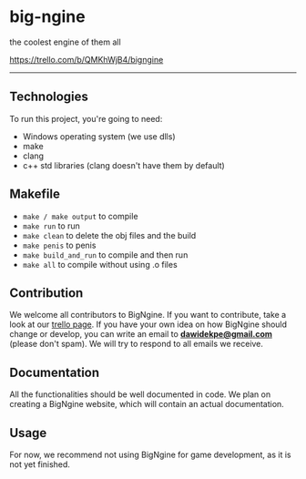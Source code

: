 # big-ngine

the coolest engine of them all

https://trello.com/b/QMKhWjB4/bigngine

---

## Technologies

To run this project, you're going to need:

- Windows operating system (we use dlls)
- make
- clang
- c++ std libraries (clang doesn't have them by default)

## Makefile

- `make / make output` to compile
- `make run` to run
- `make clean` to delete the obj files and the build
- `make penis` to penis
- `make build_and_run` to compile and then run
- `make all` to compile without using .o files

## Contribution

We welcome all contributors to BigNgine. If you want to contribute, take a look at our [trello page](https://trello.com/b/QMKhWjB4/bigngine). If you have your own idea on how BigNgine should change or develop, you can write an email to **dawidekpe@gmail.com** (please don't spam). We will try to respond to all emails we receive.

## Documentation

All the functionalities should be well documented in code. We plan on creating a BigNgine website, which will contain an actual documentation.

## Usage

For now, we recommend not using BigNgine for game development, as it is not yet finished.
